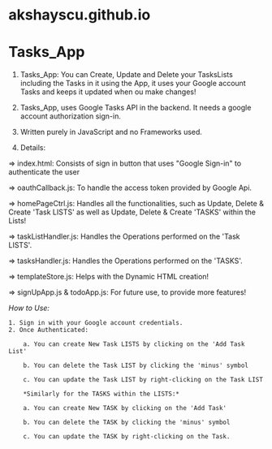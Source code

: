 # akshayscu.github.io
# Tasks_App

1. Tasks_App: You can Create, Update and Delete your TasksLists including the Tasks in it using the App, it uses your Google account Tasks and keeps it updated when ou make changes!

2. Tasks_App, uses Google Tasks API in the backend. It needs a google account authorization sign-in.

3. Written purely in JavaScript and no Frameworks used.

4. Details:

=> index.html: Consists of sign in button that uses "Google Sign-in" to authenticate the user

=> oauthCallback.js: To handle the access token provided by Google Api.

=> homePageCtrl.js: Handles all the functionalities, such as Update, Delete & Create 'Task LISTS' as well as Update, Delete & Create 'TASKS' within the Lists!

=> taskListHandler.js: Handles the Operations performed on the 'Task LISTS'.

=> tasksHandler.js: Handles the Operations performed on the 'TASKS'.

=> templateStore.js: Helps with the Dynamic HTML creation!

=> signUpApp.js & todoApp.js: For future use, to provide more features!

*How to Use:*
	
	1. Sign in with your Google account credentials.
	2. Once Authenticated:
		
		a. You can create New Task LISTS by clicking on the 'Add Task List'	
		
		b. You can delete the Task LIST by clicking the 'minus' symbol
		
		c. You can update the Task LIST by right-clicking on the Task LIST
		
		*Similarly for the TASKS within the LISTS:*
	
		a. You can create New TASK by clicking on the 'Add Task'	
	
		b. You can delete the TASK by clicking the 'minus' symbol
	
		c. You can update the TASK by right-clicking on the Task.
